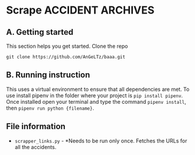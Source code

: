 # Scrape ACCIDENT ARCHIVES

## A. Getting started

This section helps you get started.
Clone the repo

```text
git clone https://github.com/AnGeLTz/baaa.git
```

## B. Running instruction

This uses a virtual environment to ensure that all dependencies are met. To use install pipenv in the folder where your project is `pip install pipenv`.
Once installed open your terminal and type the command `pipenv install`, then `pipenv run python {filename}`.

## File information

- `scrapper_links.py` -  *Needs to be run only once. Fetches the URLs for all the accidents. 
